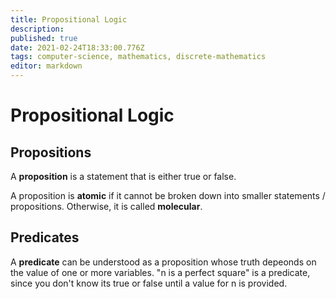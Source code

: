 ```yaml
---
title: Propositional Logic
description: 
published: true
date: 2021-02-24T18:33:00.776Z
tags: computer-science, mathematics, discrete-mathematics
editor: markdown
---
```


# Propositional Logic

## Propositions
A **proposition** is a statement that is either true or false. 

A proposition is **atomic** if it cannot be broken down into smaller statements / propositions. Otherwise, it is called **molecular**. 

## Predicates
A **predicate** can be understood as a proposition whose truth depeonds on the value of one or more variables. "n is a perfect square" is a predicate, since you don't know its true or false until a value for n is provided.